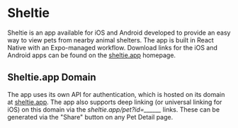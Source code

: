# Sheltie

Sheltie is an app available for iOS and Android developed to provide an easy way to view pets from nearby animal shelters. The app is built in React Native with an Expo-managed workflow. Download links for the iOS and Android apps can be found on the [sheltie.app](https://sheltie.app) homepage.

## Sheltie.app Domain

The app uses its own API for authentication, which is hosted on its domain at [sheltie.app](https://sheltie.app). The app also supports deep linking (or universal linking for iOS) on this domain via the *sheltie.app/pet?id=\_\_\_\_\_\_* links. These can be generated via the "Share" button on any Pet Detail page.

